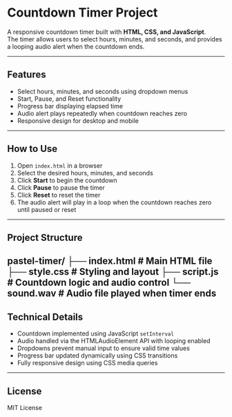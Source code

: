 # Countdown Timer Project

A responsive countdown timer built with **HTML, CSS, and JavaScript**.  
The timer allows users to select hours, minutes, and seconds, and provides a looping audio alert when the countdown ends.

---

## Features

- Select hours, minutes, and seconds using dropdown menus  
- Start, Pause, and Reset functionality  
- Progress bar displaying elapsed time  
- Audio alert plays repeatedly when countdown reaches zero  
- Responsive design for desktop and mobile  

---

## How to Use

1. Open `index.html` in a browser  
2. Select the desired hours, minutes, and seconds  
3. Click **Start** to begin the countdown  
4. Click **Pause** to pause the timer  
5. Click **Reset** to reset the timer  
6. The audio alert will play in a loop when the countdown reaches zero until paused or reset  

---

## Project Structure
pastel-timer/
├── index.html # Main HTML file
├── style.css # Styling and layout
├── script.js # Countdown logic and audio control
└── sound.wav # Audio file played when timer ends
---

## Technical Details

- Countdown implemented using JavaScript `setInterval`  
- Audio handled via the HTMLAudioElement API with looping enabled  
- Dropdowns prevent manual input to ensure valid time values  
- Progress bar updated dynamically using CSS transitions  
- Fully responsive design using CSS media queries  

---

## License

MIT License
